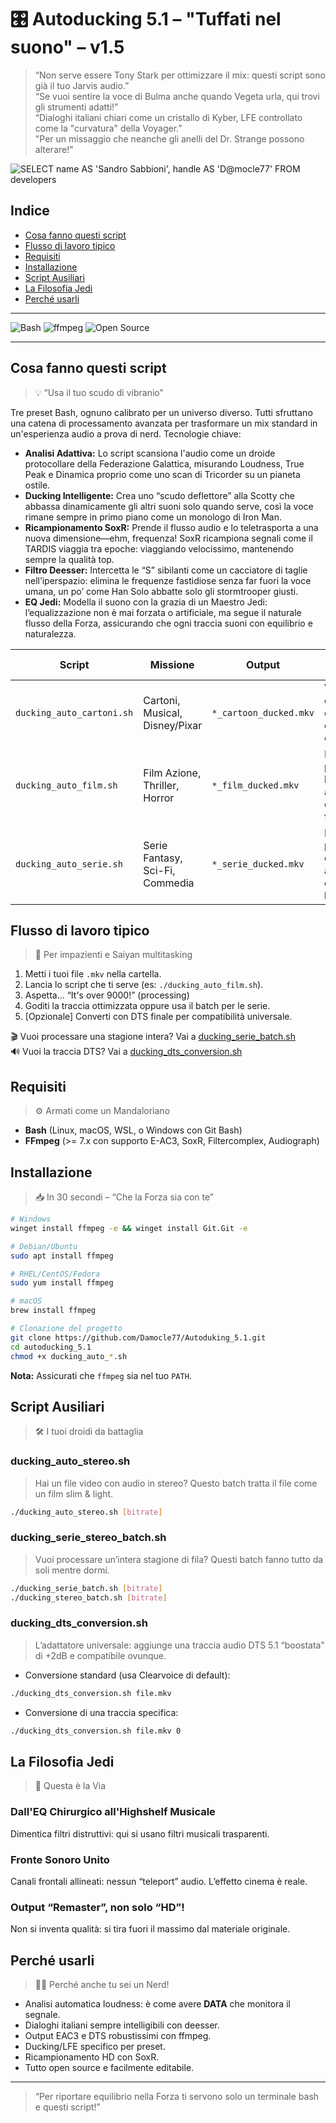 
# 🎛️ Autoducking 5.1 – "Tuffati nel suono" – v1.5

> “Non serve essere Tony Stark per ottimizzare il mix: questi script sono già il tuo Jarvis audio.”  
> “Se vuoi sentire la voce di Bulma anche quando Vegeta urla, qui trovi gli strumenti adatti!”  
> “Dialoghi italiani chiari come un cristallo di Kyber, LFE controllato come la "curvatura" della Voyager.”  
> "Per un missaggio che neanche gli anelli del Dr. Strange possono alterare!"

![SELECT name AS 'Sandro Sabbioni', handle AS 'D@mocle77' FROM developers](https://img.shields.io/badge/SELECT%20name%20AS%20'Sandro%20Sabbioni'%2C%20handle%20AS%20'D%40mocle77'%20FROM%20developers-blue)


## Indice

- [Cosa fanno questi script](#cosa-fanno-questi-script)
- [Flusso di lavoro tipico](#flusso-di-lavoro-tipico)
- [Requisiti](#requisiti)
- [Installazione](#installazione)
- [Script Ausiliari](#script-ausiliari)
- [La Filosofia Jedi](#la-filosofia-jedi)
- [Perché usarli](#perché-usarli)

---

![Bash](https://img.shields.io/badge/Bash-%3E%3D5.0-blue?logo=gnu-bash)
![ffmpeg](https://img.shields.io/badge/FFmpeg-%3E%3D7.0-success?logo=ffmpeg)
![Open Source](https://img.shields.io/badge/license-MIT-green)

---

## Cosa fanno questi script
> 💡 “Usa il tuo scudo di vibranio”

Tre preset Bash, ognuno calibrato per un universo diverso. Tutti sfruttano una catena di processamento avanzata per trasformare un mix standard in un'esperienza audio a prova di nerd. Tecnologie chiave:

- **Analisi Adattiva:** Lo script scansiona l'audio come un droide protocollare della Federazione Galattica, misurando Loudness, True Peak e Dinamica proprio come uno scan di Tricorder su un pianeta ostile.
- **Ducking Intelligente:** Crea uno “scudo deflettore” alla Scotty che abbassa dinamicamente gli altri suoni solo quando serve, così la voce rimane sempre in primo piano come un monologo di Iron Man.
- **Ricampionamento SoxR:** Prende il flusso audio e lo teletrasporta a una nuova dimensione—ehm, frequenza! SoxR ricampiona segnali come il TARDIS viaggia tra epoche: viaggiando velocissimo, mantenendo sempre la qualità top.
- **Filtro Deesser:** Intercetta le “S” sibilanti come un cacciatore di taglie nell’iperspazio: elimina le frequenze fastidiose senza far fuori la voce umana, un po’ come Han Solo abbatte solo gli stormtrooper giusti.
- **EQ Jedi:** Modella il suono con la grazia di un Maestro Jedi: l’equalizzazione non è mai forzata o artificiale, ma segue il naturale flusso della Forza, assicurando che ogni traccia suoni con equilibrio e naturalezza.

| Script                      | Missione                                 | Output                        | Tattiche Speciali                                             |
|-----------------------------|------------------------------------------|-------------------------------|---------------------------------------------------------------|
| `ducking_auto_cartoni.sh`   | Cartoni, Musical, Disney/Pixar           | `*_cartoon_ducked.mkv`        | Voci cristalline, ducking delicato, LFE orchestrale           |
| `ducking_auto_film.sh`      | Film Azione, Thriller, Horror            | `*_film_ducked.mkv`           | Dialoghi a prova di bomba, LFE anti-detonazione, fronte IMAX  |
| `ducking_auto_serie.sh`     | Serie Fantasy, Sci-Fi, Commedia          | `*_serie_ducked.mkv`          | Equilibrio perfetto, ducking adattivo, chiarezza binge-ready  |

## Flusso di lavoro tipico
> 🚦 Per impazienti e Saiyan multitasking

1. Metti i tuoi file `.mkv` nella cartella.
2. Lancia lo script che ti serve (es: `./ducking_auto_film.sh`).
3. Aspetta... “It's over 9000!” (processing)
4. Goditi la traccia ottimizzata oppure usa il batch per le serie.
5. [Opzionale] Converti con DTS finale per compatibilità universale.

🎬 Vuoi processare una stagione intera? Vai a [ducking_serie_batch.sh](#ducking_serie_stereo_batchsh)  
🔊 Vuoi la traccia DTS? Vai a [ducking_dts_conversion.sh](#ducking_dts_conversionsh)

## Requisiti
> ⚙️ Armati come un Mandaloriano

- **Bash** (Linux, macOS, WSL, o Windows con Git Bash)
- **FFmpeg** (>= 7.x con supporto E-AC3, SoxR, Filtercomplex, Audiograph)

## Installazione
> 📥 In 30 secondi – “Che la Forza sia con te”

```bash
# Windows
winget install ffmpeg -e && winget install Git.Git -e

# Debian/Ubuntu
sudo apt install ffmpeg

# RHEL/CentOS/Fedora
sudo yum install ffmpeg

# macOS
brew install ffmpeg
```

```bash
# Clonazione del progetto
git clone https://github.com/Damocle77/Autoduking_5.1.git
cd autoducking_5.1
chmod +x ducking_auto_*.sh
```

**Nota:** Assicurati che `ffmpeg` sia nel tuo `PATH`.

## Script Ausiliari
> 🛠️ I tuoi droidi da battaglia

### ducking_auto_stereo.sh
> Hai un file video con audio in stereo? Questo batch tratta il file come un film slim & light.
```bash
./ducking_auto_stereo.sh [bitrate]
```

### ducking_serie_stereo_batch.sh
> Vuoi processare un’intera stagione di fila? Questi batch fanno tutto da soli mentre dormi.  
```bash
./ducking_serie_batch.sh [bitrate]
./ducking_stereo_batch.sh [bitrate]
```

### ducking_dts_conversion.sh
> L’adattatore universale: aggiunge una traccia audio DTS 5.1 “boostata” di +2dB e compatibile ovunque.

- Conversione standard (usa Clearvoice di default):
```bash
./ducking_dts_conversion.sh file.mkv
```

- Conversione di una traccia specifica:
```bash
./ducking_dts_conversion.sh file.mkv 0
```

## La Filosofia Jedi
> 🚀 Questa è la Via

### Dall'EQ Chirurgico all'Highshelf Musicale
Dimentica filtri distruttivi: qui si usano filtri musicali trasparenti.

### Fronte Sonoro Unito
Canali frontali allineati: nessun “teleport” audio. L’effetto cinema è reale.

### Output “Remaster”, non solo “HD”!
Non si inventa qualità: si tira fuori il massimo dal materiale originale.

## Perché usarli
> 🧑‍🚀 Perché anche tu sei un Nerd!

- Analisi automatica loudness: è come avere **DATA** che monitora il segnale.
- Dialoghi italiani sempre intelligibili con deesser.
- Output EAC3 e DTS robustissimi con ffmpeg.
- Ducking/LFE specifico per preset.
- Ricampionamento HD con SoxR.
- Tutto open source e facilmente editabile.

---

> “Per riportare equilibrio nella Forza ti servono solo un terminale bash e questi script!”
